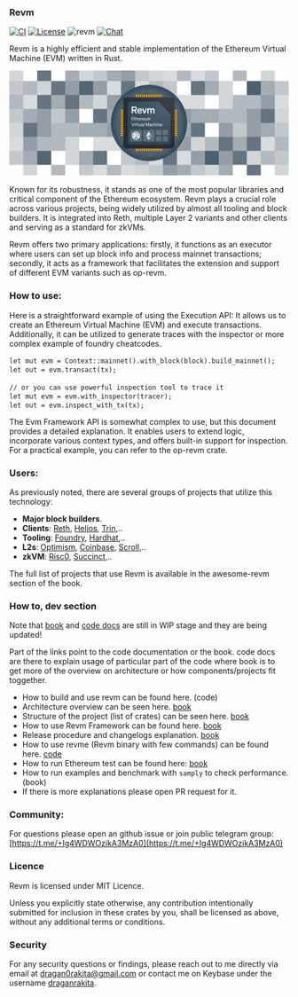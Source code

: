 ### Revm

[![CI](https://github.com/bluealloy/revm/actions/workflows/ci.yml/badge.svg)][gh-ci]
[![License](https://img.shields.io/badge/License-MIT-orange.svg)][mit-license]
![revm](https://img.shields.io/crates/v/revm.svg)
[![Chat][tg-badge]][tg-url]

Revm is a highly efficient and stable implementation of the Ethereum Virtual Machine (EVM) written in Rust.

![banner](https://raw.githubusercontent.com/bluealloy/revm/refs/heads/main/assets/logo/revm-banner.png)

[mit-license]: https://opensource.org/license/mit/
[gh-ci]: https://github.com/bluealloy/revm/actions/workflows/ci.yml
[tg-url]: https://t.me/+Ig4WDWOzikA3MzA0
[tg-badge]: https://img.shields.io/badge/chat-telegram-blue

Known for its robustness, it stands as one of the most popular libraries and critical component of the Ethereum ecosystem. Revm plays a crucial role across various projects, being widely utilized by almost all tooling and block builders. It is integrated into Reth, multiple Layer 2 variants and other clients and serving as a standard for zkVMs.

Revm offers two primary applications: firstly, it functions as an executor where users can set up block info and process mainnet transactions; secondly, it acts as a framework that facilitates the extension and support of different EVM variants such as op-revm.

### How to use:

Here is a straightforward example of using the Execution API: It allows us to create an Ethereum Virtual Machine (EVM) and execute transactions. Additionally, it can be utilized to generate traces with the inspector or more complex example of foundry cheatcodes.

```rust,ignore
let mut evm = Context::mainnet().with_block(block).build_mainnet();
let out = evm.transact(tx);

// or you can use powerful inspection tool to trace it
let mut evm = evm.with_inspector(tracer);
let out = evm.inspect_with_tx(tx);
```

The Evm Framework API is somewhat complex to use, but this document provides a detailed explanation. It enables users to extend logic, incorporate various context types, and offers built-in support for inspection. For a practical example, you can refer to the op-revm crate.

### Users:

As previously noted, there are several groups of projects that utilize this technology:

* **Major block builders**.
* **Clients**: [Reth](https://github.com/paradigmxyz/reth), [Helios](https://github.com/a16z/helios), [Trin](https://github.com/ethereum/trin),..
* **Tooling**: [Foundry](https://github.com/foundry-rs/foundry/), [Hardhat](https://github.com/NomicFoundation/hardhat),..
* **L2s**: [Optimism](https://github.com/bluealloy/revm/tree/main/crates/optimism), [Coinbase](https://www.base.org/), [Scroll](https://github.com/scroll-tech/revm),..
* **zkVM**: [Risc0](https://github.com/risc0/risc0-ethereum), [Succinct](https://github.com/succinctlabs/rsp),..

The full list of projects that use Revm is available in the awesome-revm section of the book.

### How to, dev section

Note that [book](https://bluealloy.github.io/revm/) and [code docs](https://docs.rs/revm/20.0.0-alpha.1/revm/index.html) are still in WIP stage and they are being updated!

Part of the links point to the code documentation or the book. code docs are there to explain usage of particular part of the code where book is to get more of the overview on architecture or how components/projects fit toggether.

* How to build and use revm can be found here. (code)
* Architecture overview can be seen here. [book](https://bluealloy.github.io/revm/architecture.html)
* Structure of the project (list of crates) can be seen here. [book](https://bluealloy.github.io/revm/crates.html)
* How to use Revm Framework can be found here. [book](https://bluealloy.github.io/revm/framework.html)
* Release procedure and changelogs explanation. [book](https://bluealloy.github.io/revm/release_procedure.html)
* How to use revme (Revm binary with few commands) can be found here. [code](https://github.com/bluealloy/revm/tree/main/bins/revme)
* How to run Ethereum test can be found here: [book](https://bluealloy.github.io/revm/dev.html#running-eth-tests)
* How to run examples and benchmark with `samply` to check performance. (book)
* If there is more explanations please open PR request for it.

### Community:
For questions please open an github issue or join public telegram group: [https://t.me/+Ig4WDWOzikA3MzA0](https://t.me/+Ig4WDWOzikA3MzA0)

### Licence
Revm is licensed under MIT Licence.

Unless you explicitly state otherwise, any contribution intentionally submitted for inclusion in these crates by you, shall be licensed as above, without any additional terms or conditions.

### Security

For any security questions or findings, please reach out to me directly via email at dragan0rakita@gmail.com or contact me on Keybase under the username [draganrakita](https://keybase.io/draganrakita/).